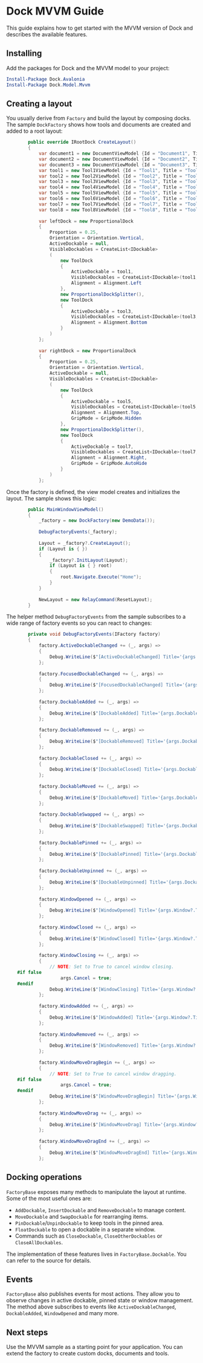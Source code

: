 # Dock MVVM Guide

This guide explains how to get started with the MVVM version of Dock and describes the available features.

## Installing

Add the packages for Dock and the MVVM model to your project:

```powershell
Install-Package Dock.Avalonia
Install-Package Dock.Model.Mvvm
```

## Creating a layout

You usually derive from `Factory` and build the layout by composing docks. The sample `DockFactory` shows how tools and documents are created and added to a root layout:

```csharp
        public override IRootDock CreateLayout()
        {
            var document1 = new DocumentViewModel {Id = "Document1", Title = "Document1"};
            var document2 = new DocumentViewModel {Id = "Document2", Title = "Document2"};
            var document3 = new DocumentViewModel {Id = "Document3", Title = "Document3", CanClose = true};
            var tool1 = new Tool1ViewModel {Id = "Tool1", Title = "Tool1"};
            var tool2 = new Tool2ViewModel {Id = "Tool2", Title = "Tool2"};
            var tool3 = new Tool3ViewModel {Id = "Tool3", Title = "Tool3"};
            var tool4 = new Tool4ViewModel {Id = "Tool4", Title = "Tool4"};
            var tool5 = new Tool5ViewModel {Id = "Tool5", Title = "Tool5"};
            var tool6 = new Tool6ViewModel {Id = "Tool6", Title = "Tool6", CanClose = true, CanPin = true};
            var tool7 = new Tool7ViewModel {Id = "Tool7", Title = "Tool7", CanClose = false, CanPin = false};
            var tool8 = new Tool8ViewModel {Id = "Tool8", Title = "Tool8", CanClose = false, CanPin = true};
    
            var leftDock = new ProportionalDock
            {
                Proportion = 0.25,
                Orientation = Orientation.Vertical,
                ActiveDockable = null,
                VisibleDockables = CreateList<IDockable>
                (
                    new ToolDock
                    {
                        ActiveDockable = tool1,
                        VisibleDockables = CreateList<IDockable>(tool1, tool2),
                        Alignment = Alignment.Left
                    },
                    new ProportionalDockSplitter(),
                    new ToolDock
                    {
                        ActiveDockable = tool3,
                        VisibleDockables = CreateList<IDockable>(tool3, tool4),
                        Alignment = Alignment.Bottom
                    }
                )
            };
    
            var rightDock = new ProportionalDock
            {
                Proportion = 0.25,
                Orientation = Orientation.Vertical,
                ActiveDockable = null,
                VisibleDockables = CreateList<IDockable>
                (
                    new ToolDock
                    {
                        ActiveDockable = tool5,
                        VisibleDockables = CreateList<IDockable>(tool5, tool6),
                        Alignment = Alignment.Top,
                        GripMode = GripMode.Hidden
                    },
                    new ProportionalDockSplitter(),
                    new ToolDock
                    {
                        ActiveDockable = tool7,
                        VisibleDockables = CreateList<IDockable>(tool7, tool8),
                        Alignment = Alignment.Right,
                        GripMode = GripMode.AutoHide
                    }
                )
            };
```


Once the factory is defined, the view model creates and initializes the layout. The sample shows this logic:

```csharp
        public MainWindowViewModel()
        {
            _factory = new DockFactory(new DemoData());
    
            DebugFactoryEvents(_factory);
    
            Layout = _factory?.CreateLayout();
            if (Layout is { })
            {
                _factory?.InitLayout(Layout);
                if (Layout is { } root)
                {
                    root.Navigate.Execute("Home");
                }
            }
    
            NewLayout = new RelayCommand(ResetLayout);
        }
```

The helper method `DebugFactoryEvents` from the sample subscribes to a wide range of factory events so you can react to changes:

```csharp
        private void DebugFactoryEvents(IFactory factory)
        {
            factory.ActiveDockableChanged += (_, args) =>
            {
                Debug.WriteLine($"[ActiveDockableChanged] Title='{args.Dockable?.Title}'");
            };
    
            factory.FocusedDockableChanged += (_, args) =>
            {
                Debug.WriteLine($"[FocusedDockableChanged] Title='{args.Dockable?.Title}'");
            };
    
            factory.DockableAdded += (_, args) =>
            {
                Debug.WriteLine($"[DockableAdded] Title='{args.Dockable?.Title}'");
            };
    
            factory.DockableRemoved += (_, args) =>
            {
                Debug.WriteLine($"[DockableRemoved] Title='{args.Dockable?.Title}'");
            };
    
            factory.DockableClosed += (_, args) =>
            {
                Debug.WriteLine($"[DockableClosed] Title='{args.Dockable?.Title}'");
            };
    
            factory.DockableMoved += (_, args) =>
            {
                Debug.WriteLine($"[DockableMoved] Title='{args.Dockable?.Title}'");
            };
    
            factory.DockableSwapped += (_, args) =>
            {
                Debug.WriteLine($"[DockableSwapped] Title='{args.Dockable?.Title}'");
            };
    
            factory.DockablePinned += (_, args) =>
            {
                Debug.WriteLine($"[DockablePinned] Title='{args.Dockable?.Title}'");
            };
    
            factory.DockableUnpinned += (_, args) =>
            {
                Debug.WriteLine($"[DockableUnpinned] Title='{args.Dockable?.Title}'");
            };
    
            factory.WindowOpened += (_, args) =>
            {
                Debug.WriteLine($"[WindowOpened] Title='{args.Window?.Title}'");
            };
    
            factory.WindowClosed += (_, args) =>
            {
                Debug.WriteLine($"[WindowClosed] Title='{args.Window?.Title}'");
            };
    
            factory.WindowClosing += (_, args) =>
            {
                // NOTE: Set to True to cancel window closing.
    #if false
                    args.Cancel = true;
    #endif
                Debug.WriteLine($"[WindowClosing] Title='{args.Window?.Title}', Cancel={args.Cancel}");
            };
    
            factory.WindowAdded += (_, args) =>
            {
                Debug.WriteLine($"[WindowAdded] Title='{args.Window?.Title}'");
            };
    
            factory.WindowRemoved += (_, args) =>
            {
                Debug.WriteLine($"[WindowRemoved] Title='{args.Window?.Title}'");
            };
    
            factory.WindowMoveDragBegin += (_, args) =>
            {
                // NOTE: Set to True to cancel window dragging.
    #if false
                    args.Cancel = true;
    #endif
                Debug.WriteLine($"[WindowMoveDragBegin] Title='{args.Window?.Title}', Cancel={args.Cancel}, X='{args.Window?.X}', Y='{args.Window?.Y}'");
            };
    
            factory.WindowMoveDrag += (_, args) =>
            {
                Debug.WriteLine($"[WindowMoveDrag] Title='{args.Window?.Title}', X='{args.Window?.X}', Y='{args.Window?.Y}");
            };
    
            factory.WindowMoveDragEnd += (_, args) =>
            {
                Debug.WriteLine($"[WindowMoveDragEnd] Title='{args.Window?.Title}', X='{args.Window?.X}', Y='{args.Window?.Y}");
            };
```

## Docking operations

`FactoryBase` exposes many methods to manipulate the layout at runtime. Some of the most useful ones are:

- `AddDockable`, `InsertDockable` and `RemoveDockable` to manage content.
- `MoveDockable` and `SwapDockable` for rearranging items.
- `PinDockable`/`UnpinDockable` to keep tools in the pinned area.
- `FloatDockable` to open a dockable in a separate window.
- Commands such as `CloseDockable`, `CloseOtherDockables` or `CloseAllDockables`.

The implementation of these features lives in `FactoryBase.Dockable`. You can refer to the source for details.

## Events

`FactoryBase` also publishes events for most actions. They allow you to observe changes in active dockable, pinned state or window management. The method above subscribes to events like `ActiveDockableChanged`, `DockableAdded`, `WindowOpened` and many more.

## Next steps

Use the MVVM sample as a starting point for your application. You can extend the factory to create custom docks, documents and tools.

